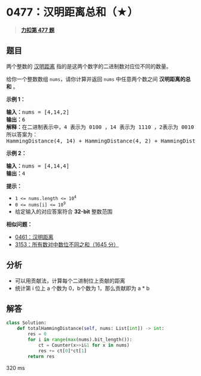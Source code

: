# 0477：汉明距离总和（★）


> <u>**[力扣第 477 题](https://leetcode.cn/problems/total-hamming-distance/)**</u>

## 题目

<p>两个整数的 <a href="https://baike.baidu.com/item/%E6%B1%89%E6%98%8E%E8%B7%9D%E7%A6%BB/475174?fr=aladdin">汉明距离</a> 指的是这两个数字的二进制数对应位不同的数量。</p>

<p>给你一个整数数组 <code>nums</code>，请你计算并返回 <code>nums</code> 中任意两个数之间 <strong>汉明距离的总和</strong> 。</p>



<p><strong>示例 1：</strong></p>

<pre>
<strong>输入：</strong>nums = [4,14,2]
<strong>输出：</strong>6
<strong>解释：</strong>在二进制表示中，4 表示为 0100 ，14 表示为 1110 ，2表示为 0010 。（这样表示是为了体现后四位之间关系）
所以答案为：
HammingDistance(4, 14) + HammingDistance(4, 2) + HammingDistance(14, 2) = 2 + 2 + 2 = 6
</pre>

<p><strong>示例 2：</strong></p>

<pre>
<strong>输入：</strong>nums = [4,14,4]
<strong>输出：</strong>4
</pre>



<p><strong>提示：</strong></p>

<ul>
<li><code>1 &lt;= nums.length &lt;= 10<sup>4</sup></code></li>
<li><code>0 &lt;= nums[i] &lt;= 10<sup>9</sup></code></li>
<li>给定输入的对应答案符合 <strong>32-bit</strong> 整数范围</li>
</ul>


**相似问题：**
- [0461：汉明距离](/leetcode/0461)
- [3153：所有数对中数位不同之和（1645 分）](/leetcode/3153)


## 分析

- 可以用贡献法，计算每个二进制位上贡献的距离
- 统计第 i 位上 a 个数为 0，b个数为 1，那么贡献即为 a * b

## 解答


```python
class Solution:
    def totalHammingDistance(self, nums: List[int]) -> int:
        res = 0
        for i in range(max(nums).bit_length()):
            ct = Counter(x>>i&1 for x in nums)
            res += ct[0]*ct[1]
        return res
```
320 ms
